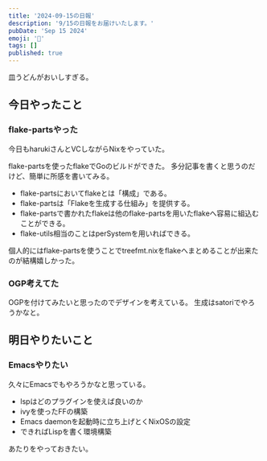 ```yaml
---
title: '2024-09-15の日報'
description: '9/15の日報をお届けいたします。'
pubDate: 'Sep 15 2024'
emoji: '🦊'
tags: []
published: true
---
```


皿うどんがおいしすぎる。

## 今日やったこと

### flake-partsやった

今日もharukiさんとVCしながらNixをやっていた。

flake-partsを使ったflakeでGoのビルドができた。
多分記事を書くと思うのだけど、簡単に所感を書いてみる。

- flake-partsにおいてflakeとは「構成」である。
- flake-partsは「Flakeを生成する仕組み」を提供する。
- flake-partsで書かれたflakeは他のflake-partsを用いたflakeへ容易に組込むことができる。
- flake-utils相当のことはperSystemを用いればできる。

個人的にはflake-partsを使うことでtreefmt.nixをflakeへまとめることが出来たのが結構嬉しかった。

### OGP考えてた

OGPを付けてみたいと思ったのでデザインを考えている。 生成はsatoriでやろうかなと。

## 明日やりたいこと

### Emacsやりたい

久々にEmacsでもやろうかなと思っている。

- lspはどのプラグインを使えば良いのか
- ivyを使ったFFの構築
- Emacs daemonを起動時に立ち上げとくNixOSの設定
- できればLispを書く環境構築

あたりをやっておきたい。
